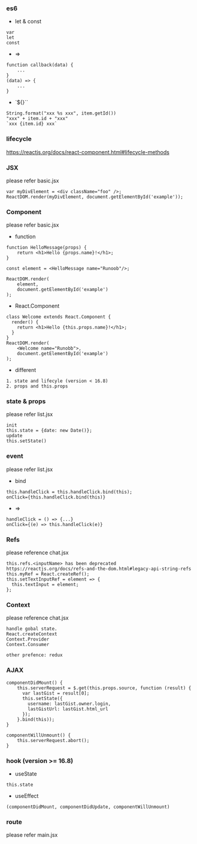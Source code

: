 ### es6
- let & const
```
var
let
const
```  
- =>
```
function callback(data) {
    ...
}
(data) => {
    ...
}
```
- `${}``
```
String.format("xxx %s xxx", item.getId())
"xxx" + item.id + "xxx"
`xxx {item.id} xxx`
```
### lifecycle
https://reactjs.org/docs/react-component.html#lifecycle-methods

### JSX
please refer basic.jsx
```
var myDivElement = <div className="foo" />;
ReactDOM.render(myDivElement, document.getElementById('example'));
```

### Component
please refer basic.jsx
- function
```
function HelloMessage(props) {
    return <h1>Hello {props.name}!</h1>;
}
 
const element = <HelloMessage name="Runoob"/>;
 
ReactDOM.render(
    element,
    document.getElementById('example')
);
```
- React.Component
```
class Welcome extends React.Component {
  render() {
    return <h1>Hello {this.props.name}!</h1>;
  }
}
ReactDOM.render(
    <Welcome name="Runobb">,
    document.getElementById('example')
);
```
- different
```
1. state and lifecyle (version < 16.8)
2. props and this.props
```
### state & props
please refer list.jsx
```
init
this.state = {date: new Date()};
update
this.setState()
```

### event
please refer list.jsx
- bind
```
this.handleClick = this.handleClick.bind(this);
onClick={this.handleClick.bind(this)}
```
- =>
```
handleClick = () => {...}
onClick={(e) => this.handleClick(e)}
```

### Refs
please reference chat.jsx
```
this.refs.<inputName> has been deprecated
https://reactjs.org/docs/refs-and-the-dom.html#legacy-api-string-refs
this.myRef = React.createRef();
this.setTextInputRef = element => {
  this.textInput = element;
};
```

### Context
please reference chat.jsx
```
handle gobal state.
React.createContext
Context.Provider
Context.Consumer

other prefence: redux
```

### AJAX
```
componentDidMount() {
    this.serverRequest = $.get(this.props.source, function (result) {
      var lastGist = result[0];
      this.setState({
        username: lastGist.owner.login,
        lastGistUrl: lastGist.html_url
      });
    }.bind(this));
}

componentWillUnmount() {
    this.serverRequest.abort();
}
```
### hook (version >= 16.8)
- useState
```
this.state
```
- useEffect
```
(componentDidMount, componentDidUpdate, componentWillUnmount)
```


### route
please refer main.jsx
